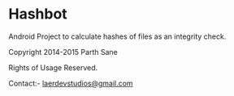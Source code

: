 Hashbot
=======

Android Project to calculate hashes of files as an integrity check.


   Copyright 2014-2015 Parth Sane
   
   Rights of Usage Reserved.
   
   Contact:- laerdevstudios@gmail.com

   
